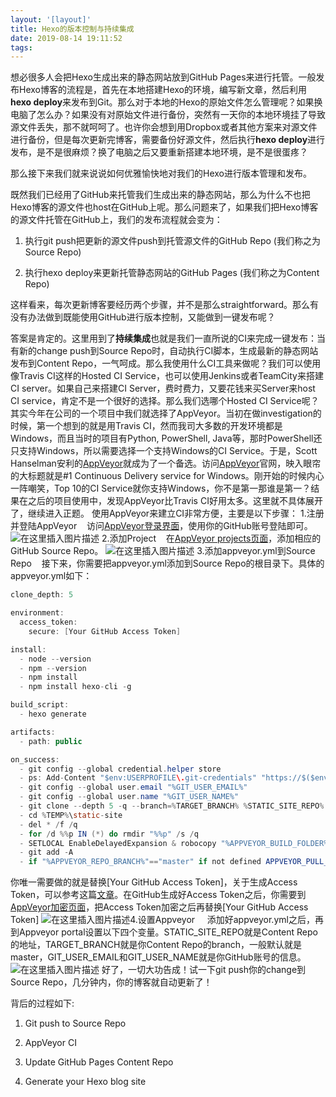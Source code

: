 ```yaml
---
layout: '[layout]'
title: Hexo的版本控制与持续集成
date: 2019-08-14 19:11:52
tags:
---
```


想必很多人会把Hexo生成出来的静态网站放到GitHub Pages来进行托管。一般发布Hexo博客的流程是，首先在本地搭建Hexo的环境，编写新文章，然后利用**hexo deploy**来发布到Git。那么对于本地的Hexo的原始文件怎么管理呢？如果换电脑了怎么办？如果没有对原始文件进行备份，突然有一天你的本地环境挂了导致源文件丢失，那不就呵呵了。也许你会想到用Dropbox或者其他方案来对源文件进行备份，但是每次更新完博客，需要备份好源文件，然后执行**hexo deploy**进行发布，是不是很麻烦？换了电脑之后又要重新搭建本地环境，是不是很蛋疼？

那么接下来我们就来说说如何优雅愉快地对我们的Hexo进行版本管理和发布。

既然我们已经用了GitHub来托管我们生成出来的静态网站，那么为什么不也把Hexo博客的源文件也host在GitHub上呢。那么问题来了，如果我们把Hexo博客的源文件托管在GitHub上，我们的发布流程就会变为：
    

 1. 执行git push把更新的源文件push到托管源文件的GitHub Repo (我们称之为Source Repo)
    
 2. 执行hexo deploy来更新托管静态网站的GitHub Pages (我们称之为Content Repo)

这样看来，每次更新博客要经历两个步骤，并不是那么straightforward。那么有没有办法做到既能使用GitHub进行版本控制，又能做到一键发布呢？

答案是肯定的。这里用到了**持续集成**也就是我们一直所说的CI来完成一键发布：当有新的change push到Source Repo时，自动执行CI脚本，生成最新的静态网站发布到Content Repo，一气呵成。那么我使用什么CI工具来做呢？我们可以使用像Travis CI这样的Hosted CI Service，也可以使用Jenkins或者TeamCity来搭建CI server。如果自己来搭建CI Server，费时费力，又要花钱来买Server来host CI service，肯定不是一个很好的选择。那么我们选哪个Hosted CI Service呢？其实今年在公司的一个项目中我们就选择了AppVeyor。当初在做investigation的时候，第一个想到的就是用Travis CI，然而我司大多数的开发环境都是Windows，而且当时的项目有Python, PowerShell, Java等，那时PowerShell还只支持Windows，所以需要选择一个支持Windows的CI Service。于是，Scott Hanselman安利的[AppVeyor](https://www.hanselman.com/blog/AppVeyorAGoodContinuousIntegrationSystemIsAJoyToBehold.aspx)就成为了一个备选。访问[AppVeyor](https://www.appveyor.com/)官网，映入眼帘的大标题就是#1 Continuous Delivery service for Windows。刚开始的时候内心一阵嘲笑，Top 10的CI Service就你支持Windows，你不是第一那谁是第一？结果在之后的项目使用中，发现AppVeyor比Travis CI好用太多。这里就不具体展开了，继续进入正题。
使用AppVeyor来建立CI非常方便，主要是以下步骤：
1.注册并登陆AppVeyor
&nbsp;&nbsp;&nbsp;访问[AppVeyor登录界面](https://ci.appveyor.com/login)，使用你的GitHub账号登陆即可。
![在这里插入图片描述](https://img-blog.csdnimg.cn/20190814185311966.png?x-oss-process=image/watermark,type_ZmFuZ3poZW5naGVpdGk,shadow_10,text_aHR0cHM6Ly9ibG9nLmNzZG4ubmV0L1N0ZXJyeV9Hb25n,size_16,color_FFFFFF,t_70)
2.添加Project
&nbsp;&nbsp;&nbsp;在[AppVeyor projects页面](https://ci.appveyor.com/projects/new)，添加相应的GitHub Source Repo。
![在这里插入图片描述](https://img-blog.csdnimg.cn/20190814185421290.png?x-oss-process=image/watermark,type_ZmFuZ3poZW5naGVpdGk,shadow_10,text_aHR0cHM6Ly9ibG9nLmNzZG4ubmV0L1N0ZXJyeV9Hb25n,size_16,color_FFFFFF,t_70)
3.添加appveyor.yml到Source Repo
&nbsp;&nbsp;&nbsp;接下来，你需要把appveyor.yml添加到Source Repo的根目录下。具体的appveyor.yml如下：
```java
clone_depth: 5

environment:
  access_token:
    secure: [Your GitHub Access Token]

install:
  - node --version
  - npm --version
  - npm install
  - npm install hexo-cli -g

build_script:
  - hexo generate

artifacts:
  - path: public

on_success:
  - git config --global credential.helper store
  - ps: Add-Content "$env:USERPROFILE\.git-credentials" "https://$($env:access_token):x-oauth-basic@github.com`n"
  - git config --global user.email "%GIT_USER_EMAIL%"
  - git config --global user.name "%GIT_USER_NAME%"
  - git clone --depth 5 -q --branch=%TARGET_BRANCH% %STATIC_SITE_REPO% %TEMP%\static-site
  - cd %TEMP%\static-site
  - del * /f /q
  - for /d %%p IN (*) do rmdir "%%p" /s /q
  - SETLOCAL EnableDelayedExpansion & robocopy "%APPVEYOR_BUILD_FOLDER%\public" "%TEMP%\static-site" /e & IF !ERRORLEVEL! EQU 1 (exit 0) ELSE (IF !ERRORLEVEL! EQU 3 (exit 0) ELSE (exit 1))
  - git add -A
  - if "%APPVEYOR_REPO_BRANCH%"=="master" if not defined APPVEYOR_PULL_REQUEST_NUMBER (git diff --quiet --exit-code --cached || git commit -m "Update Static Site" && git push origin %TARGET_BRANCH% && appveyor AddMessage "Static Site Updated")
  ```
  你唯一需要做的就是替换[Your GitHub Access Token]，关于生成Access Token，可以参考这篇[文章](https://help.github.com/en/articles/creating-a-personal-access-token-for-the-command-line)。在GitHub生成好Access Token之后，你需要到 [AppVeyor加密页面](https://ci.appveyor.com/tools/encrypt)，把Access Token加密之后再替换[Your GitHub Access Token]
  ![在这里插入图片描述](https://img-blog.csdnimg.cn/20190814190421871.png?x-oss-process=image/watermark,type_ZmFuZ3poZW5naGVpdGk,shadow_10,text_aHR0cHM6Ly9ibG9nLmNzZG4ubmV0L1N0ZXJyeV9Hb25n,size_16,color_FFFFFF,t_70)4.设置Appveyor
 &nbsp; &nbsp; 添加好appveyor.yml之后，再到Appveyor portal设置以下四个变量。STATIC_SITE_REPO就是Content Repo的地址，TARGET_BRANCH就是你Content Repo的branch，一般默认就是master，GIT_USER_EMAIL和GIT_USER_NAME就是你GitHub账号的信息。
 ![在这里插入图片描述](https://img-blog.csdnimg.cn/20190814190657119.png?x-oss-process=image/watermark,type_ZmFuZ3poZW5naGVpdGk,shadow_10,text_aHR0cHM6Ly9ibG9nLmNzZG4ubmV0L1N0ZXJyeV9Hb25n,size_16,color_FFFFFF,t_70)
 好了，一切大功告成！试一下git push你的change到Source Repo，几分钟内，你的博客就自动更新了！

背后的过程如下:
    

 1. Git push to Source Repo
     
 2. AppVeyor CI
 
 3. Update GitHub Pages Content Repo
 
 4. Generate your Hexo blog site


